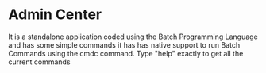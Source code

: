 # Admin Center
It is a standalone application coded using the Batch Programming Language and has some simple commands it has has native support to run Batch Commands using the cmdc command.
Type "help" exactly to get all the current commands
